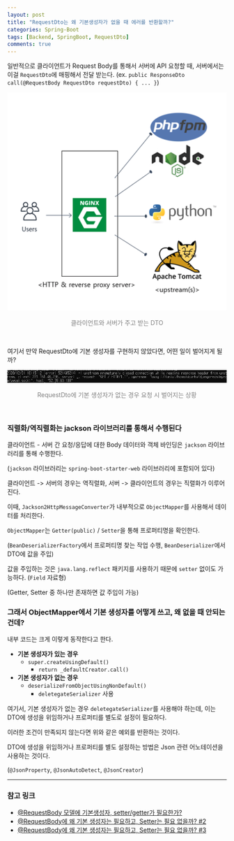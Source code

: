 ```yaml
---
layout: post
title: "RequestDto는 왜 기본생성자가 없을 때 에러를 반환할까?"
categories: Spring-Boot
tags: [Backend, SpringBoot, RequestDto]
comments: true
---
```



일반적으로 클라이언트가 Request Body를 통해서 서버에 API 요청할 때, 서버에서는 이걸 `RequestDto`에 매핑해서 전달 받는다. (ex. `public ResponseDto call(@RequestBody RequestDto requestDto) { ... }`)

<div align="center">

![클라이언트와 서버가 주고 받는 DTO](https://github.com/Ting-Kim/ting-kim.github.io/blob/master/images/20210103_1.png?raw=true)

<span style="color:gray">클라이언트와 서버가 주고 받는 DTO</span>

</div>
  
<br>

여기서 만약 RequestDto에 기본 생성자를 구현하지 않았다면, 어떤 일이 벌어지게 될까?

<div align="center">

![RequestDto에 기본 생성자가 없는 경우 요청 시 벌어지는 상황](https://github.com/Ting-Kim/ting-kim.github.io/blob/master/images/20210103_2.png?raw=true)

<span style="color:gray">RequestDto에 기본 생성자가 없는 경우 요청 시 벌어지는 상황</span>

</div>
  
<br>


### 직렬화/역직렬화는 jackson 라이브러리를 통해서 수행된다

클라이언트 - 서버 간 요청/응답에 대한 Body 데이터와 객체 바인딩은 `jackson` 라이브러리를 통해 수행한다.

(`jackson` 라이브러리는 `spring-boot-starter-web` 라이브러리에 포함되어 있다)

클라이언트 -> 서버의 경우는 역직렬화, 서버 -> 클라이언트의 경우는 직렬화가 이루어진다.

이때, `Jackson2HttpMessageConverter`가 내부적으로 `ObjectMapper`를 사용해서 데이터를 처리한다.

`ObjectMapper`는 `Getter(public)` / `Setter`을 통해 프로퍼티명을 확인한다.

(`BeanDeserializerFactory`에서 프로퍼티명 찾는 작업 수행, `BeanDeserializer`에서 DTO에 값을 주입)

값을 주입하는 것은 `java.lang.reflect` 패키지를 사용하기 때문에 `setter` 없이도 가능하다. (`Field` 자료형)

(Getter, Setter 중 하나만 존재하면 값 주입이 가능)

### 그래서 ObjectMapper에서 기본 생성자를 어떻게 쓰고, 왜 없을 때 안되는건데?

내부 코드는 크게 이렇게 동작한다고 한다.

- **기본 생성자가 있는 경우**
    - `super.createUsingDefault()`
        - `return _defaultCreator.call()`
- **기본 생성자가 없는 경우**
    - `deserializeFromObjectUsingNonDefault()`
        - `deletegateSerializer` 사용

여기서, 기본 생성자가 없는 경우 `deletegateSerializer`를 사용해야 하는데, 이는 DTO에 생성을 위임하거나 프로퍼티를 별도로 설정이 필요하다.

이러한 조건이 만족되지 않는다면 위와 같은 예외를 반환하는 것이다.

DTO에 생성을 위임하거나 프로퍼티를 별도 설정하는 방법은 Json 관련 어노테이션을 사용하는 것이다.

(`@JsonProperty`, `@JsonAutoDetect`, `@JsonCreator`)

---

### 참고 링크

- [@RequestBody 모델에 기본생성자, setter/getter가 필요한가?](https://bbbicb.tistory.com/46)
- [@RequestBody에 왜 기본 생성자는 필요하고, Setter는 필요 없을까? #2](https://velog.io/@conatuseus/RequestBody%EC%97%90-%EC%99%9C-%EA%B8%B0%EB%B3%B8-%EC%83%9D%EC%A0%95%EC%9E%90%EB%8A%94-%ED%95%84%EC%9A%94%ED%95%98%EA%B3%A0-Setter%EB%8A%94-%ED%95%84%EC%9A%94-%EC%97%86%EC%9D%84%EA%B9%8C-2-ejk5siejhh)
- [@RequestBody에 왜 기본 생성자는 필요하고, Setter는 필요 없을까? #3](https://velog.io/@conatuseus/RequestBody%EC%97%90-%EC%99%9C-%EA%B8%B0%EB%B3%B8-%EC%83%9D%EC%84%B1%EC%9E%90%EB%8A%94-%ED%95%84%EC%9A%94%ED%95%98%EA%B3%A0-Setter%EB%8A%94-%ED%95%84%EC%9A%94-%EC%97%86%EC%9D%84%EA%B9%8C-3-idnrafiw)
